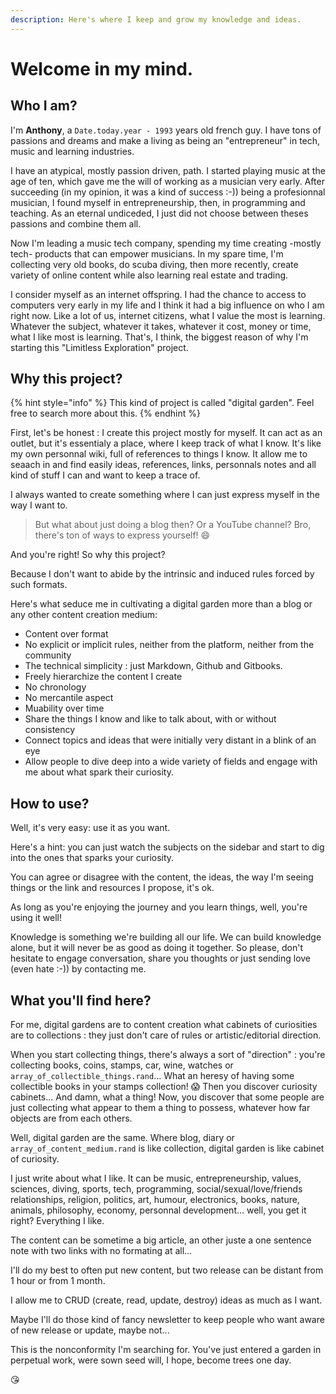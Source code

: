 ```yaml
---
description: Here's where I keep and grow my knowledge and ideas.
---
```


# Welcome in my mind. 

## Who I am?

I'm **Anthony**, a `Date.today.year - 1993` years old french guy. I have tons of passions and dreams and make a living as being an "entrepreneur" in tech, music and learning industries. 

I have an atypical, mostly passion driven, path. I started playing music at the age of ten, which gave me the will of working as a musician very early. After succeeding (in my opinion, it was a kind of success :-)) being a profesionnal musician, I found myself in entrepreneurship, then, in programming and teaching. As an eternal undiceded, I just did not choose between theses passions and combine them all.

Now I'm leading a music tech company, spending my time creating -mostly tech- products that can empower musicians. In my spare time, I'm collecting very old books, do scuba diving, then more recently, create variety of online content while also learning real estate and trading. 

I consider myself as an internet offspring. I had the chance to access to computers very early in my life and I think it had a big influence on who I am right now. Like a lot of us, internet citizens, what I value the most is learning. Whatever the subject, whatever it takes, whatever it cost, money or time, what I like most is learning. That's, I think, the biggest reason of why I'm starting this "Limitless Exploration" project.

## Why this project?

{% hint style="info" %}
This kind of project is called "digital garden". Feel free to search more about this.
{% endhint %}

First, let's be honest : I create this project mostly for myself. It can act as an outlet, but it's essentialy a place, where I keep track of what I know. It's like my own personnal wiki, full of references to things I know. It allow me to seaach in and find easily ideas, references, links, personnals notes and all kind of stuff I can and want to keep a trace of. 

I always wanted to create something where I can just express myself in the way I want to.

> But what about just doing a blog then? Or a YouTube channel? Bro, there's ton of ways to express yourself! 😄

And you're right! So why this project? 

Because I don't want to abide by the intrinsic and induced rules forced by such formats. 

Here's what seduce me in cultivating a digital garden more than a blog or any other content creation medium: 

- Content over format
- No explicit or implicit rules, neither from the platform, neither from the community
- The technical simplicity : just Markdown, Github and Gitbooks. 
- Freely hierarchize the content I create
- No chronology
- No mercantile aspect
- Muability over time
- Share the things I know and like to talk about, with or without consistency
- Connect topics and ideas that were initially very distant in a blink of an eye
- Allow people to dive deep into a wide variety of fields and engage with me about what spark their curiosity. 

## How to use?

Well, it's very easy: use it as you want. 

Here's a hint: you can just watch the subjects on the sidebar and start to dig into the ones that sparks your curiosity. 

You can agree or disagree with the content, the ideas, the way I'm seeing things or the link and resources I propose, it's ok. 

As long as you're enjoying the journey and you learn things, well, you're using it well! 

Knowledge is something we're building all our life. We can build knowledge alone, but it will never be as good as doing it together. So please, don't hesitate to engage conversation, share you thoughts or just sending love (even hate :-)) by contacting me.


## What you'll find here?

For me, digital gardens are to content creation what cabinets of curiosities are to collections : they just don't care of rules or artistic/editorial direction. 

When you start collecting things, there's always a sort of "direction" : you're collecting books, coins, stamps, car, wine, watches or `array_of_collectible_things.rand`... What an heresy of having some collectible books in your stamps collection! 😱
Then you discover curiosity cabinets... And damn, what a thing! Now, you discover that some people are just collecting what appear to them a thing to possess, whatever how far objects are from each others.

Well, digital garden are the same. Where blog, diary or `array_of_content_medium.rand` is like collection, digital garden is like cabinet of curiosity. 

I just write about what I like. It can be music, entrepreneurship, values, sciences, diving, sports, tech, programming, social/sexual/love/friends relationships, religion, politics, art, humour, electronics, books, nature, animals, philosophy, economy, personnal development... well, you get it right? Everything I like. 

The content can be sometime a big article, an other juste a one sentence note with two links with no formating at all... 

I'll do my best to often put new content, but two release can be distant from 1 hour or from 1 month. 

I allow me to CRUD (create, read, update, destroy) ideas as much as I want.

Maybe I'll do those kind of fancy newsletter to keep people who want aware of new release or update, maybe not... 

This is the nonconformity I'm searching for. You've just entered a garden in perpetual work, were sown seed will, I hope, become trees one day. 

😘
